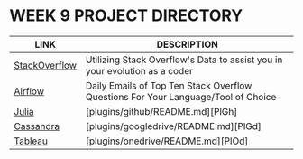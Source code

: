 # WEEK 9 PROJECT DIRECTORY

| LINK | DESCRIPTION |
| ------ | ------ |
| [StackOverflow](https://github.com/Zu1uDe1ta/Week9_ResearchProject/blob/master/STACK%20OVERFLOW%20DATASET%20/STACKOVERFLOW_README.md) | Utilizing Stack Overflow's Data to assist you in your evolution as a coder|
| [Airflow](https://github.com/Zu1uDe1ta/AirflowProject/blob/master/README.md) | Daily Emails of Top Ten Stack Overflow Questions For Your Language/Tool of Choice |
| [Julia]()| [plugins/github/README.md][PlGh] |
| [Cassandra]() | [plugins/googledrive/README.md][PlGd] |
| [Tableau]()  | [plugins/onedrive/README.md][PlOd] |




















